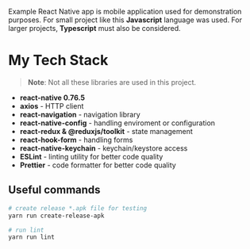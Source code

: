 Example React Native app is mobile application used for demonstration purposes. For small project like this **Javascript** language was used. For larger projects, **Typescript** must also be considered.

# My Tech Stack

> **Note**: Not all these libraries are used in this project.

- **react-native 0.76.5**
- **axios** - HTTP client
- **react-navigation** - navigation library
- **react-native-config** - handling enviroment or configuration
- **react-redux & @reduxjs/toolkit** - state management
- **react-hook-form** - handling forms
- **react-native-keychain** - keychain/keystore access
- **ESLint** - linting utility for better code quality
- **Prettier** - code formatter for better code quality

## Useful commands

```bash
# create release *.apk file for testing
yarn run create-release-apk

# run lint
yarn run lint
```
